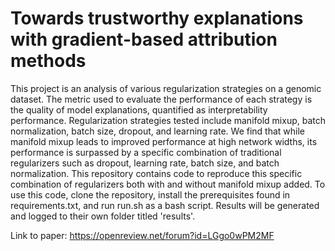 # Towards trustworthy explanations with gradient-based attribution methods


This project is an analysis of various regularization strategies on a genomic dataset. The metric used to evaluate the performance of each strategy is the quality of model explanations, quantified as interpretability performance. Regularization strategies tested include manifold mixup, batch normalization, batch size, dropout, and learning rate. We find that while manifold mixup leads to improved performance at high network widths, its performance is surpassed by a specific combination of traditional regularizers such as dropout, learning rate, batch size, and batch normalization. This repository contains code to reproduce this specific combination of regularizers both with and without manifold mixup added. To use this code, clone the repository, install the prerequisites found in requirements.txt, and run run.sh as a bash script. Results will be generated and logged to their own folder titled 'results'.

Link to paper: https://openreview.net/forum?id=LGgo0wPM2MF